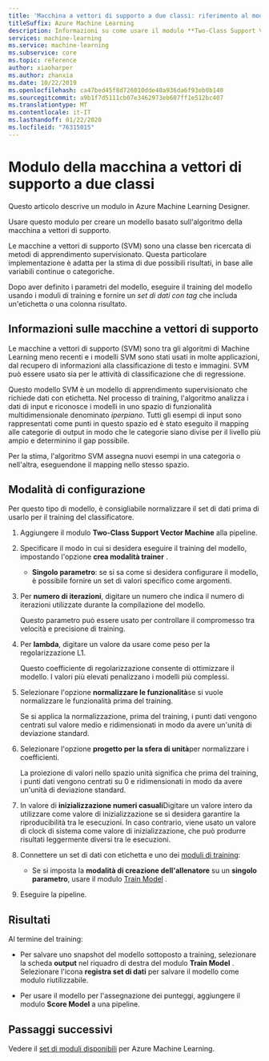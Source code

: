 ```yaml
---
title: 'Macchina a vettori di supporto a due classi: riferimento al modulo'
titleSuffix: Azure Machine Learning
description: Informazioni su come usare il modulo **Two-Class Support Vector Machine** in Azure Machine Learning per creare un modello basato sull'algoritmo di macchina a vettori di supporto.
services: machine-learning
ms.service: machine-learning
ms.subservice: core
ms.topic: reference
author: xiaoharper
ms.author: zhanxia
ms.date: 10/22/2019
ms.openlocfilehash: ca47bed45f8d726010dde40a936da6f93eb0b140
ms.sourcegitcommit: a9b1f7d5111cb07e3462973eb607ff1e512bc407
ms.translationtype: MT
ms.contentlocale: it-IT
ms.lasthandoff: 01/22/2020
ms.locfileid: "76315015"
---
```

# <a name="two-class-support-vector-machine-module"></a>Modulo della macchina a vettori di supporto a due classi

Questo articolo descrive un modulo in Azure Machine Learning Designer.

Usare questo modulo per creare un modello basato sull'algoritmo della macchina a vettori di supporto. 

Le macchine a vettori di supporto (SVM) sono una classe ben ricercata di metodi di apprendimento supervisionato. Questa particolare implementazione è adatta per la stima di due possibili risultati, in base alle variabili continue o categoriche.

Dopo aver definito i parametri del modello, eseguire il training del modello usando i moduli di training e fornire un *set di dati con tag* che includa un'etichetta o una colonna risultato.

## <a name="about-support-vector-machines"></a>Informazioni sulle macchine a vettori di supporto

Le macchine a vettori di supporto (SVM) sono tra gli algoritmi di Machine Learning meno recenti e i modelli SVM sono stati usati in molte applicazioni, dal recupero di informazioni alla classificazione di testo e immagini. SVM può essere usato sia per le attività di classificazione che di regressione.

Questo modello SVM è un modello di apprendimento supervisionato che richiede dati con etichetta. Nel processo di training, l'algoritmo analizza i dati di input e riconosce i modelli in uno spazio di funzionalità multidimensionale denominato *iperpiano*.  Tutti gli esempi di input sono rappresentati come punti in questo spazio ed è stato eseguito il mapping alle categorie di output in modo che le categorie siano divise per il livello più ampio e determinino il gap possibile.

Per la stima, l'algoritmo SVM assegna nuovi esempi in una categoria o nell'altra, eseguendone il mapping nello stesso spazio. 

## <a name="how-to-configure"></a>Modalità di configurazione 

Per questo tipo di modello, è consigliabile normalizzare il set di dati prima di usarlo per il training del classificatore.
  
1.  Aggiungere il modulo **Two-Class Support Vector Machine** alla pipeline.  
  
2.  Specificare il modo in cui si desidera eseguire il training del modello, impostando l'opzione **crea modalità trainer** .  
  
    -   **Singolo parametro**: se si sa come si desidera configurare il modello, è possibile fornire un set di valori specifico come argomenti.  

3.  Per **numero di iterazioni**, digitare un numero che indica il numero di iterazioni utilizzate durante la compilazione del modello.  
  
     Questo parametro può essere usato per controllare il compromesso tra velocità e precisione di training.  
  
4.  Per **lambda**, digitare un valore da usare come peso per la regolarizzazione L1.  
  
     Questo coefficiente di regolarizzazione consente di ottimizzare il modello. I valori più elevati penalizzano i modelli più complessi.  
  
5.  Selezionare l'opzione **normalizzare le funzionalità**se si vuole normalizzare le funzionalità prima del training.
  
     Se si applica la normalizzazione, prima del training, i punti dati vengono centrati sul valore medio e ridimensionati in modo da avere un'unità di deviazione standard.
  
6.  Selezionare l'opzione **progetto per la sfera di unità**per normalizzare i coefficienti.
  
     La proiezione di valori nello spazio unità significa che prima del training, i punti dati vengono centrati su 0 e ridimensionati in modo da avere un'unità di deviazione standard.
  
7.  In valore di **inizializzazione numeri casuali**Digitare un valore intero da utilizzare come valore di inizializzazione se si desidera garantire la riproducibilità tra le esecuzioni.  In caso contrario, viene usato un valore di clock di sistema come valore di inizializzazione, che può produrre risultati leggermente diversi tra le esecuzioni.
  
9. Connettere un set di dati con etichetta e uno dei [moduli di training](module-reference.md):
  
    -   Se si imposta la **modalità di creazione dell'allenatore** su un **singolo parametro**, usare il modulo [Train Model](train-model.md) .
  
10. Eseguire la pipeline.

## <a name="results"></a>Risultati

Al termine del training:

+ Per salvare uno snapshot del modello sottoposto a training, selezionare la scheda **output** nel riquadro di destra del modulo **Train Model** . Selezionare l'icona **registra set di dati** per salvare il modello come modulo riutilizzabile.

+ Per usare il modello per l'assegnazione dei punteggi, aggiungere il modulo **Score Model** a una pipeline.


## <a name="next-steps"></a>Passaggi successivi

Vedere il [set di moduli disponibili](module-reference.md) per Azure Machine Learning. 